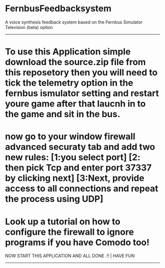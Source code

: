 # FernbusFeedbacksystem
A voice synthesis feedback system based on the Fernbus Simulator Television (beta) option
____________________________________________________________________________________________________________
To use this Application simple download the source.zip file from this reposetory 
then you will need to tick the telemetry option in the fernbus ismulator setting and restart youre game
after that laucnh in to the game and sit in the bus.
=============================================================================================================
now go to your window firewall advanced securaty tab and add two new rules:
[1:you select port]
[2: then pick Tcp and enter port 37337 by clicking next]
[3:Next, provide access to all connections and repeat the process using UDP]
=============================================================================================================
Look up a tutorial on how to configure the firewall to ignore programs if you have Comodo too!
=============================================================================================================
NOW START THIS APPLICATION AND ALL DONE .!! | HAVE FUN
______________________________________________________________________________________________________________
